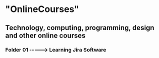 # "OnlineCourses"
## Technology, computing, programming, design and other online courses
### Folder 01 -----> Learning Jira Software